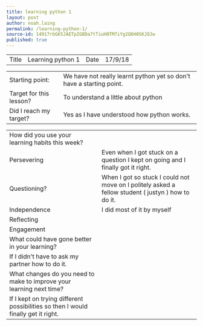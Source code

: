 ```yaml
---
title: learning python 1
layout: post
author: noah.laing
permalink: /learning-python-1/
source-id: 14917rbG65JAETpIGBDa7tTiuH0TM7iYg2Q6H0SKJOJw
published: true
---
```

<table>
  <tr>
    <td>Title</td>
    <td>Learning python 1 </td>
    <td>Date</td>
    <td>17/9/18</td>
  </tr>
</table>


<table>
  <tr>
    <td>Starting point:</td>
    <td>We have not really learnt python yet so don't have a starting point.</td>
  </tr>
  <tr>
    <td>Target for this lesson?</td>
    <td>To understand a little about python</td>
  </tr>
  <tr>
    <td>Did I reach my target?</td>
    <td>Yes as I have understood how python works.</td>
  </tr>
</table>


<table>
  <tr>
    <td>How did you use your learning habits this week?</td>
    <td></td>
  </tr>
  <tr>
    <td>Persevering</td>
    <td>Even when I got stuck on a question I kept on going and I finally got it right.</td>
  </tr>
  <tr>
    <td>Questioning?</td>
    <td>When I got so stuck I could not move on I politely asked a fellow student ( justyn ) how to do it.</td>
  </tr>
  <tr>
    <td>Independence</td>
    <td>I did most of it by myself</td>
  </tr>
  <tr>
    <td>Reflecting</td>
    <td></td>
  </tr>
  <tr>
    <td>Engagement</td>
    <td></td>
  </tr>
  <tr>
    <td>What could have gone better in your learning?</td>
    <td></td>
  </tr>
  <tr>
    <td>If I didn't have to ask my partner how to do it.</td>
    <td></td>
  </tr>
  <tr>
    <td>What changes do you need to make to improve your learning next time?</td>
    <td></td>
  </tr>
  <tr>
    <td>If I kept on trying different possibilities so then I would finally get it right.</td>
    <td></td>
  </tr>
</table>


